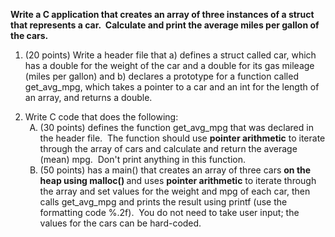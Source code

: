 <p><strong>Write a C application that creates an array of three instances of a struct that represents a car.&nbsp; Calculate and print the average miles per gallon of the cars.</strong></p>
<ol>
<li><span> (20 points) Write a header file that a) defines a struct called car, which has a double for the weight of the car and a double for its gas mileage (miles per gallon) and b) declares a prototype for a function called get_avg_mpg, which takes a pointer to a car and an int for the length of an array, and returns a double.</span></li>
</ol>
<ol start="2">
<li><span> Write C code that does the following:&nbsp;</span>
<ol style="list-style-type: upper-alpha;">
<li><span> (30 points) defines the function get_avg_mpg that was declared in the header file.&nbsp; The function should use </span><strong>pointer arithmetic</strong><span> to iterate through the array of cars and calculate and return the average (mean) mpg.&nbsp; Don't print anything in this function.&nbsp;</span></li>
<li><span> (50 points) has a main() that creates an array of three cars </span><strong>on the heap using malloc() </strong><span>and uses </span><strong>pointer arithmetic</strong><span> to iterate through the array and set values for the weight and mpg of each car, then calls get_avg_mpg and prints the result using printf (use the formatting code %.2f).&nbsp; You do not need to take user input; the values for the cars can be hard-coded.</span></li>
</ol>
</li>
</ol>
